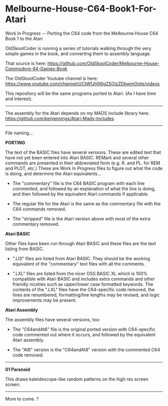 # Melbourne-House-C64-Book1-For-Atari
Work In Progress -- Porting the C64 code from the Melbourne House C64 Book 1 to the Atari

OldSkoolCoder is running a series of tutorials walking through the very simple games in the book, and converting them to assembly language.

That source is here:  https://github.com/OldSkoolCoder/Melbourne-House-Commodore-64-Games-Book

The OldSkoolCoder Youtube channel is here:  https://www.youtube.com/channel/UCtWfJHX6gZSOizZDbwmOrdg/videos

This repository will be the same programs ported to Atari.  (As I have time and interest).

---

The assembly for the Atari depends on my MADS include library here: https://github.com/kenjennings/Atari-Mads-Includes.  

---

File naming...   

**PORTING**

The text of the BASIC files have several versions.  These are edited text that have not yet been entered into Atari BASIC.  REMark and several other commands are presented in their abbreviated form (e.g. R. and PL. for REM and PLOT, etc.) These are Work In Progress files to figure out what the code is doing, and determine the Atari equivalents...

- The "commentary" file is the C64 BASIC program with each line commented, and followed by an explanation of what the line is doing, and then followed by the equivalent Atari commands if applicable.

- The regular file for the Atari is the same as the commentary file with the C64 commands removed.

- The "stripped" file is the Atari version above with most of the extra commentary removed.

**Atari BASIC**

Other files have been run through Atari BASIC and these files are the text listing from BASIC.

- ".LIS" files are listed from Atari BASIC.  They should be the working equivalent of the "commentary" text files with all the comments.
 
- ".LXL" files are listed from the nicer OSS BASIC XL which is 100% compatible with Atari BASIC and includes extra commands and other friendly niceties such as upper/lower case formatted keywords.   The contents of the ".LXL" files have the C64-specific code removed, the lines are renumbered, formatting/line lengths may be revised, and logic improvements may be present.

**Atari Assembly**

The assembly files have several versions, too:

- The "C64andAt8" file is the original ported version with C64-specific code commented out where it occurs, and followed by the equivalent Atari assembly.

- The "At8" version is the "C64andAt8" version with the commented C64 code removed.

---

**01 Paranoid**

This draws kaleidescope-like random patterns on the high res screen screen.

---

More to come.                          ? 

